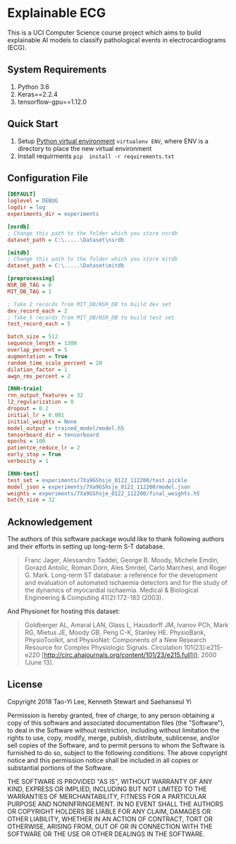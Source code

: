# Explainable ECG
This is a UCI Computer Science course project which aims to build explainable AI models to classify pathological events in electrocardiograms (ECG).

## System Requirements
1. Python 3.6
2. Keras==2.2.4
3. tensorflow-gpu==1.12.0

## Quick Start
1. Setup [Python virtual environment](https://virtualenv.pypa.io/en/latest/userguide/#usage) ```virtualenv ENV```, where ENV is a directory to place the new virtual environment
2. Install requirments ```pip  install -r requirements.txt```

## Configuration File
```ini
[DEFAULT]
loglevel = DEBUG
logdir = log
experiments_dir = experiments

[nsrdb]
; Change this path to the folder which you store nsrdb
dataset_path = C:\.....\Dataset\nsrdb

[mitdb]
; Change this path to the folder which you store mitdb
dataset_path = C:\.....\Dataset\mitdb

[preprocessing]
NSR_DB_TAG = 0
MIT_DB_TAG = 1

; Take 2 records from MIT_DB/NSR_DB to build dev set
dev_record_each = 2
; Take 5 records from MIT_DB/NSR_DB to build test set
test_record_each = 5

batch_size = 512
sequence_length = 1300
overlap_percent = 5
augmentation = True
random_time_scale_percent = 20
dilation_factor = 1
awgn_rms_percent = 2

[RNN-train]
rnn_output_features = 32
l2_regularization = 0
dropout = 0.2
initial_lr = 0.001
initial_weights = None
model_output = trained_model/model.h5
tensorboard_dir = tensorboard
epochs = 100
patientce_reduce_lr = 2
early_stop = True
verbosity = 1

[RNN-test]
test_set = experiments/7Xa9GShsje_0122_112200/test.pickle
model_json = experiments/7Xa9GShsje_0122_112200/model.json
weights = experiments/7Xa9GShsje_0122_112200/final_weights.h5
batch_size = 32
```
## Acknowledgement
The authors of this software package would like to thank following authors and their efforts in setting up 
long-term S-T database.
    
> Franc Jager, Alessandro Taddei, George B. Moody, Michele Emdin, Gorazd Antolic, 
> Roman Dorn, Ales Smrdel, Carlo Marchesi, and Roger G. Mark. Long-term ST database: 
> a reference for the development and evaluation of automated ischaemia detectors and 
> for the study of the dynamics of myocardial ischaemia. Medical & Biological Engineering & 
> Computing 41(2):172-183 (2003).

And Physionet for hosting this dataset:        
> Goldberger AL, Amaral LAN, Glass L, Hausdorff JM, Ivanov PCh, Mark RG, Mietus JE, Moody GB,
> Peng C-K, Stanley HE. PhysioBank, PhysioToolkit, and PhysioNet: Components of a New Research
> Resource for Complex Physiologic Signals. Circulation 101(23):e215-e220 
> [http://circ.ahajournals.org/content/101/23/e215.full](); 2000 (June 13). 

## License 

Copyright 2018 Tao-Yi Lee, Kenneth Stewart and Saehanseul Yi

Permission is hereby granted, free of charge, to any person obtaining a copy of this software and associated documentation files (the "Software"), to deal in the Software without restriction, including without limitation the rights to use, copy, modify, merge, publish, distribute, sublicense, and/or sell copies of the Software, and to permit persons to whom the Software is furnished to do so, subject to the following conditions:
The above copyright notice and this permission notice shall be included in all copies or substantial portions of the Software.

THE SOFTWARE IS PROVIDED "AS IS", WITHOUT WARRANTY OF ANY KIND, EXPRESS OR IMPLIED, INCLUDING BUT NOT LIMITED TO THE WARRANTIES OF MERCHANTABILITY, FITNESS FOR A PARTICULAR PURPOSE AND NONINFRINGEMENT. IN NO EVENT SHALL THE AUTHORS OR COPYRIGHT HOLDERS BE LIABLE FOR ANY CLAIM, DAMAGES OR OTHER LIABILITY, WHETHER IN AN ACTION OF CONTRACT, TORT OR OTHERWISE, ARISING FROM, OUT OF OR IN CONNECTION WITH THE SOFTWARE OR THE USE OR OTHER DEALINGS IN THE SOFTWARE.
